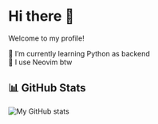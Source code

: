 # Hi there 👋
Welcome to my profile!


🔭 I’m currently learning Python as backend  
🌱 I use Neovim btw    

## 📊 GitHub Stats
![My GitHub stats](https://github-readme-stats.vercel.app/api?username=Raditya808&show_icons=true&theme=tokyonight)
